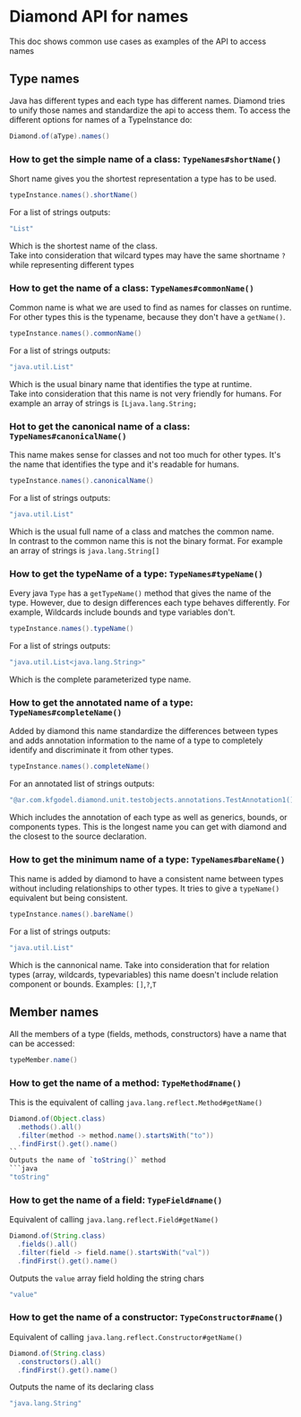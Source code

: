 # Diamond API for names
This doc shows common use cases as examples of the API to access names


## Type names
Java has different types and each type has different names.
Diamond tries to unify those names and standardize the api to access them.
To access the different options for names of a TypeInstance do:
```java
Diamond.of(aType).names()
``` 

### How to get the simple name of a class: `TypeNames#shortName()`
Short name gives you the shortest representation a type has to be used.
```java
typeInstance.names().shortName()
```
For a list of strings outputs:
```java
"List"
```
Which is the shortest name of the class.  
Take into consideration that wilcard types may have the same shortname `?` while
representing different types

### How to get the name of a class: `TypeNames#commonName()`
Common name is what we are used to find as names for classes on runtime. 
For other types this is the typename, because they don't have a `getName()`.
```java
typeInstance.names().commonName()
``` 
For a list of strings outputs:
```java
"java.util.List"
```
Which is the usual binary name that identifies the type at runtime.  
Take into consideration that this name is not very friendly for humans.
For example an array of strings is `[Ljava.lang.String;`

### Hot to get the canonical name of a class: `TypeNames#canonicalName()`
This name makes sense for classes and not too much for other types. It's
the name that identifies the type and it's readable for humans.
```java
typeInstance.names().canonicalName()
```
For a list of strings outputs:
```java
"java.util.List"
```
Which is the usual full name of a class and matches the common name.  
In contrast to the common name this is not the binary format.
For example an array of strings is `java.lang.String[]`

### How to get the typeName of a type: `TypeNames#typeName()`
Every java `Type` has a `getTypeName()` method that gives the name of the type.
However, due to design differences each type behaves differently. 
For example, Wildcards include bounds and type variables don't.

```java
typeInstance.names().typeName()
```
For a list of strings outputs:
```java
"java.util.List<java.lang.String>"
```
Which is the complete parameterized type name.  

### How to get the annotated name of a type: `TypeNames#completeName()`
Added by diamond this name standardize the differences between types and 
adds annotation information to the name of a type to completely identify and 
discriminate it from other types.
```java
typeInstance.names().completeName()
```
For an annotated list of strings outputs:
```java
"@ar.com.kfgodel.diamond.unit.testobjects.annotations.TestAnnotation1() java.util.List<@ar.com.kfgodel.diamond.unit.testobjects.annotations.TestAnnotation2() java.lang.String>"
```
Which includes the annotation of each type as well as generics, bounds, or components types.
This is the longest name you can get with diamond and the closest to the source declaration.

### How to get the minimum name of a type: `TypeNames#bareName()`
This name is added by diamond to have a consistent name between types without 
including relationships to other types. It tries to give a `typeName()` equivalent
but being consistent.

```java
typeInstance.names().bareName()
```
For a list of strings outputs:
```java
"java.util.List"
```
Which is the cannonical name.
Take into consideration that for relation types (array, wildcards, typevariables)
this name doesn't include relation component or bounds. Examples: `[]`,`?`,`T`



  
## Member names
All the members of a type (fields, methods, constructors) have a name that can
be accessed:
```java
typeMember.name()
```

### How to get the name of a method: `TypeMethod#name()` 
This is the equivalent of calling `java.lang.reflect.Method#getName()`
```java
Diamond.of(Object.class)
  .methods().all()
  .filter(method -> method.name().startsWith("to"))
  .findFirst().get().name()
``
Outputs the name of `toString()` method
```java
"toString"
```

### How to get the name of a field: `TypeField#name()`
Equivalent of calling `java.lang.reflect.Field#getName()`
```java
Diamond.of(String.class)
  .fields().all()
  .filter(field -> field.name().startsWith("val"))
  .findFirst().get().name()
```
Outputs the `value` array field holding the string chars
```java
"value"
```

### How to get the name of a constructor: `TypeConstructor#name()`
Equivalent of calling `java.lang.reflect.Constructor#getName()`
```java
Diamond.of(String.class)
  .constructors().all()
  .findFirst().get().name()
```
Outputs the name of its declaring class
```java
"java.lang.String"
```


